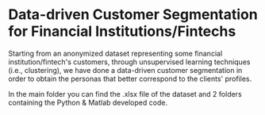 # Data-driven Customer Segmentation for Financial Institutions/Fintechs

Starting from an anonymized dataset representing some financial institution/fintech's customers, through unsupervised learning techniques (i.e., clustering), we have done a data-driven customer segmentation in order to obtain the personas that better correspond to the clients' profiles.

In the main folder you can find the .xlsx file of the dataset and 2 folders containing the Python & Matlab developed code.
